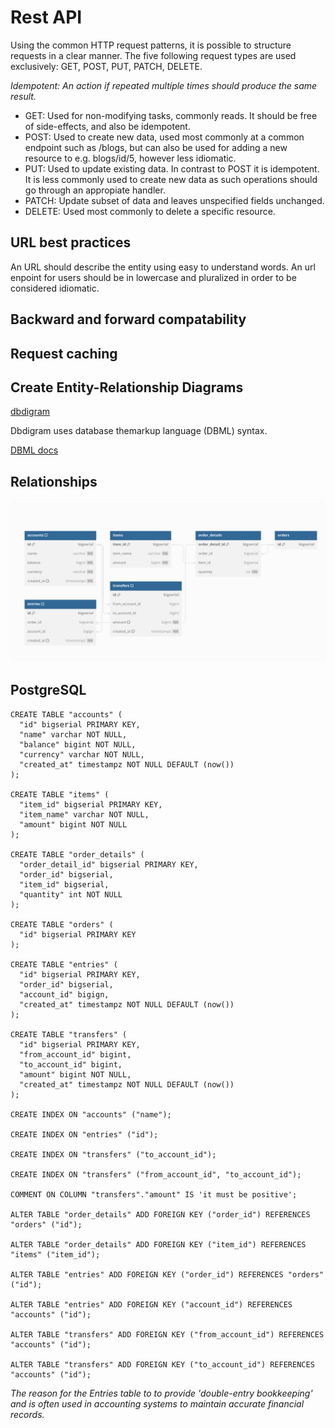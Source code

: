 # Rest API
Using the common HTTP request patterns, it is possible to structure requests in a clear manner. The five following request types are used exclusively: GET, POST, PUT, PATCH, DELETE.

*Idempotent: An action if repeated multiple times should produce the same result.*

- GET: Used for non-modifying tasks, commonly reads. It should be free of side-effects, and also be idempotent.
- POST: Used to create new data, used most commonly at a common endpoint such as /blogs, but can also be used for adding a new resource to e.g. blogs/id/5, however less idiomatic.
- PUT: Used to update existing data. In contrast to POST it is idempotent. It is less commonly used to create new data as such operations should go through an appropiate handler. 
- PATCH: Update subset of data and leaves unspecified fields unchanged.
- DELETE: Used most commonly to delete a specific resource.

## URL best practices
An URL should describe the entity using easy to understand words. An url enpoint for users should be in lowercase and pluralized in order to be considered idiomatic.

## Backward and forward compatability

## Request caching

## Create Entity-Relationship Diagrams
[dbdigram](https://dbdiagram.io/home)

Dbdigram uses database themarkup language (DBML) syntax.

[DBML docs](https://dbml.dbdiagram.io/docs/)

## Relationships

![Alt text](image.png)

## PostgreSQL

```
CREATE TABLE "accounts" (
  "id" bigserial PRIMARY KEY,
  "name" varchar NOT NULL,
  "balance" bigint NOT NULL,
  "currency" varchar NOT NULL,
  "created_at" timestampz NOT NULL DEFAULT (now())
);

CREATE TABLE "items" (
  "item_id" bigserial PRIMARY KEY,
  "item_name" varchar NOT NULL,
  "amount" bigint NOT NULL
);

CREATE TABLE "order_details" (
  "order_detail_id" bigserial PRIMARY KEY,
  "order_id" bigserial,
  "item_id" bigserial,
  "quantity" int NOT NULL
);

CREATE TABLE "orders" (
  "id" bigserial PRIMARY KEY
);

CREATE TABLE "entries" (
  "id" bigserial PRIMARY KEY,
  "order_id" bigserial,
  "account_id" bigign,
  "created_at" timestampz NOT NULL DEFAULT (now())
);

CREATE TABLE "transfers" (
  "id" bigserial PRIMARY KEY,
  "from_account_id" bigint,
  "to_account_id" bigint,
  "amount" bigint NOT NULL,
  "created_at" timestampz NOT NULL DEFAULT (now())
);

CREATE INDEX ON "accounts" ("name");

CREATE INDEX ON "entries" ("id");

CREATE INDEX ON "transfers" ("to_account_id");

CREATE INDEX ON "transfers" ("from_account_id", "to_account_id");

COMMENT ON COLUMN "transfers"."amount" IS 'it must be positive';

ALTER TABLE "order_details" ADD FOREIGN KEY ("order_id") REFERENCES "orders" ("id");

ALTER TABLE "order_details" ADD FOREIGN KEY ("item_id") REFERENCES "items" ("item_id");

ALTER TABLE "entries" ADD FOREIGN KEY ("order_id") REFERENCES "orders" ("id");

ALTER TABLE "entries" ADD FOREIGN KEY ("account_id") REFERENCES "accounts" ("id");

ALTER TABLE "transfers" ADD FOREIGN KEY ("from_account_id") REFERENCES "accounts" ("id");

ALTER TABLE "transfers" ADD FOREIGN KEY ("to_account_id") REFERENCES "accounts" ("id");

```

*The reason for the Entries table to to provide 'double-entry bookkeeping' and is often used in accounting systems to maintain accurate financial records.*



